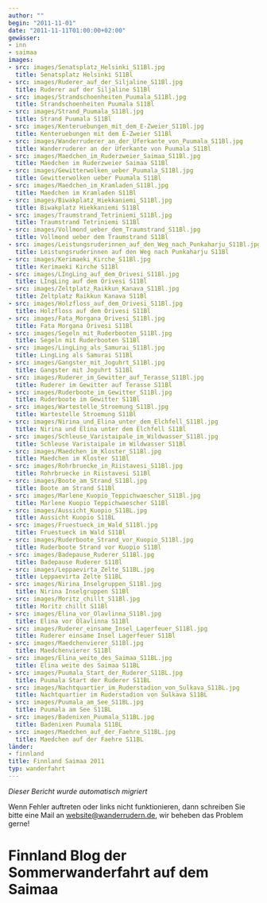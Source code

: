 ```yaml
---
author: ""
begin: "2011-11-01"
date: "2011-11-11T01:00:00+02:00"
gewässer:
- inn
- saimaa
images:
- src: images/Senatsplatz_Helsinki_S11Bl.jpg
  title: Senatsplatz Helsinki S11Bl
- src: images/Ruderer_auf_der_Siljaline_S11Bl.jpg
  title: Ruderer auf der Siljaline S11Bl
- src: images/Strandschoenheiten_Puumala_S11Bl.jpg
  title: Strandschoenheiten Puumala S11Bl
- src: images/Strand_Puumala_S11Bl.jpg
  title: Strand Puumala S11Bl
- src: images/Kenteruebungen_mit_dem_E-Zweier_S11Bl.jpg
  title: Kenteruebungen mit dem E-Zweier S11Bl
- src: images/Wanderruderer_an_der_Uferkante_von_Puumala_S11Bl.jpg
  title: Wanderruderer an der Uferkante von Puumala S11Bl
- src: images/Maedchen_im_Ruderzweier_Saimaa_S11Bl.jpg
  title: Maedchen im Ruderzweier Saimaa S11Bl
- src: images/Gewitterwolken_ueber_Puumala_S11Bl.jpg
  title: Gewitterwolken ueber Puumala S11Bl
- src: images/Maedchen_im_Kramladen_S11Bl.jpg
  title: Maedchen im Kramladen S11Bl
- src: images/Biwakplatz_Hiekkaniemi_S11Bl.jpg
  title: Biwakplatz Hiekkaniemi S11Bl
- src: images/Traumstrand_Tetriniemi_S11Bl.jpg
  title: Traumstrand Tetriniemi S11Bl
- src: images/Vollmond_ueber_dem_Traumstrand_S11Bl.jpg
  title: Vollmond ueber dem Traumstrand S11Bl
- src: images/Leistungsruderinnen_auf_den_Weg_nach_Punkaharju_S11Bl.jpg
  title: Leistungsruderinnen auf den Weg nach Punkaharju S11Bl
- src: images/Kerimaeki_Kirche_S11Bl.jpg
  title: Kerimaeki Kirche S11Bl
- src: images/LIngLing_auf_dem_Orivesi_S11Bl.jpg
  title: LIngLing auf dem Orivesi S11Bl
- src: images/Zeltplatz_Raikkun_Kanava_S11Bl.jpg
  title: Zeltplatz Raikkun Kanava S11Bl
- src: images/Holzfloss_auf_dem_Orivesi_S11Bl.jpg
  title: Holzfloss auf dem Orivesi S11Bl
- src: images/Fata_Morgana_Orivesi_S11Bl.jpg
  title: Fata Morgana Orivesi S11Bl
- src: images/Segeln_mit_Ruderbooten_S11Bl.jpg
  title: Segeln mit Ruderbooten S11Bl
- src: images/LingLing_als_Samurai_S11Bl.jpg
  title: LingLing als Samurai S11Bl
- src: images/Gangster_mit_Joguhrt_S11Bl.jpg
  title: Gangster mit Joguhrt S11Bl
- src: images/Ruderer_im_Gewitter_auf_Terasse_S11Bl.jpg
  title: Ruderer im Gewitter auf Terasse S11Bl
- src: images/Ruderboote_im_Gewitter_S11Bl.jpg
  title: Ruderboote im Gewitter S11Bl
- src: images/Wartestelle_Stroemung_S11Bl.jpg
  title: Wartestelle Stroemung S11Bl
- src: images/Nirina_und_Elina_unter_dem_Elchfell_S11Bl.jpg
  title: Nirina und Elina unter dem Elchfell S11Bl
- src: images/Schleuse_Varistaipale_im_Wildwasser_S11Bl.jpg
  title: Schleuse Varistaipale im Wildwasser S11Bl
- src: images/Maedchen_im_Kloster_S11Bl.jpg
  title: Maedchen im Kloster S11Bl
- src: images/Rohrbruecke_in_Riistavesi_S11Bl.jpg
  title: Rohrbruecke in Riistavesi S11Bl
- src: images/Boote_am_Strand_S11Bl.jpg
  title: Boote am Strand S11Bl
- src: images/Marlene_Kuopio_Teppichwaescher_S11Bl.jpg
  title: Marlene Kuopio Teppichwaescher S11Bl
- src: images/Aussicht_Kuopio_S11BL.jpg
  title: Aussicht Kuopio S11BL
- src: images/Fruestueck_im_Wald_S11Bl.jpg
  title: Fruestueck im Wald S11Bl
- src: images/Ruderboote_Strand_vor_Kuopio_S11Bl.jpg
  title: Ruderboote Strand vor Kuopio S11Bl
- src: images/Badepause_Ruderer_S11Bl.jpg
  title: Badepause Ruderer S11Bl
- src: images/Leppaevirta_Zelte_S11BL.jpg
  title: Leppaevirta Zelte S11BL
- src: images/Nirina_Inselgruppen_S11Bl.jpg
  title: Nirina Inselgruppen S11Bl
- src: images/Moritz_chillt_S11Bl.jpg
  title: Moritz chillt S11Bl
- src: images/Elina_vor_Olavlinna_S11Bl.jpg
  title: Elina vor Olavlinna S11Bl
- src: images/Ruderer_einsame_Insel_Lagerfeuer_S11Bl.jpg
  title: Ruderer einsame Insel Lagerfeuer S11Bl
- src: images/Maedchenvierer_S11Bl.jpg
  title: Maedchenvierer S11Bl
- src: images/Elina_weite_des_Saimaa_S11BL.jpg
  title: Elina weite des Saimaa S11BL
- src: images/Puumala_Start_der_Ruderer_S11BL.jpg
  title: Puumala Start der Ruderer S11BL
- src: images/Nachtquartier_im_Ruderstadion_von_Sulkava_S11BL.jpg
  title: Nachtquartier im Ruderstadion von Sulkava S11BL
- src: images/Puumala_am_See_S11BL.jpg
  title: Puumala am See S11BL
- src: images/Badenixen_Puumala_S11BL.jpg
  title: Badenixen Puumala S11BL
- src: images/Maedchen_auf_der_Faehre_S11BL.jpg
  title: Maedchen auf der Faehre S11BL
länder:
- finnland
title: Finnland Saimaa 2011
typ: wanderfahrt
---
```



*Dieser Bericht wurde automatisch migriert*

Wenn Fehler auftreten oder links nicht funktionieren, dann schreiben Sie bitte eine Mail an website@wanderrudern.de, wir beheben das Problem gerne!



# Finnland Blog der Sommerwanderfahrt auf dem Saimaa


